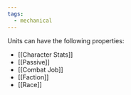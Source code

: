 ```yaml
---
tags:
  - mechanical
---
```

Units can have the following properties:
- [[Character Stats]]
- [[Passive]]
- [[Combat Job]]
- [[Faction]]
- [[Race]]